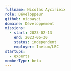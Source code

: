 ```yaml
---
fullname: Nicolas Aycirieix
role: Développeur
github: nicoayci
domaine: Développement
missions:
  - start: 2023-02-13
    end: 2023-06-30
    status: independent
    employer: Inetum/LBC
startups:
  - experts
memberType: beta
---
```


